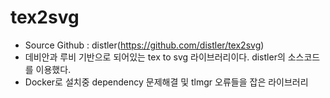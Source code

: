 # tex2svg
* Source Github : distler(https://github.com/distler/tex2svg)
* 데비안과 루비 기반으로 되어있는 tex to svg 라이브러리이다. distler의 소스코드를 이용했다.
* Docker로 설치중 dependency 문제해결 및 tlmgr 오류들을 잡은 라이브러리
